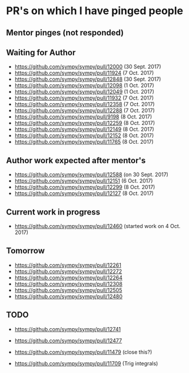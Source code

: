 PR's on which I have pinged people
==================================

Mentor pinges (not responded)
-----------------------------

Waiting for Author
-----------------------------

* https://github.com/sympy/sympy/pull/12000
(30 Sept. 2017)
* https://github.com/sympy/sympy/pull/11924
(7 Oct. 2017)
* https://github.com/sympy/sympy/pull/12848
(30 Sept. 2017)
* https://github.com/sympy/sympy/pull/12098
(1 Oct. 2017)
* https://github.com/sympy/sympy/pull/12049
(1 Oct. 2017)
* https://github.com/sympy/sympy/pull/11932
(7 Oct. 2017)
* https://github.com/sympy/sympy/pull/12358
(7 Oct. 2017)
* https://github.com/sympy/sympy/pull/12288
(7 Oct. 2017)
* https://github.com/sympy/sympy/pull/9198
(8 Oct. 2017)
* https://github.com/sympy/sympy/pull/12259
(8 Oct. 2017)
* https://github.com/sympy/sympy/pull/12149
(8 Oct. 2017)
* https://github.com/sympy/sympy/pull/12152
(8 Oct. 2017)
* https://github.com/sympy/sympy/pull/11765
(8 Oct. 2017)


Author work expected after mentor's
------------------------------------

* https://github.com/sympy/sympy/pull/12588
(on 30 Sept. 2017)
* https://github.com/sympy/sympy/pull/12151
(6 Oct. 2017)
* https://github.com/sympy/sympy/pull/12299
(8 Oct. 2017)
* https://github.com/sympy/sympy/pull/12127
(8 Oct. 2017)


Current work in progress
------------------------

* https://github.com/sympy/sympy/pull/12460
(started work on 4 Oct. 2017)

Tomorrow
--------

* https://github.com/sympy/sympy/pull/12261
* https://github.com/sympy/sympy/pull/12272
* https://github.com/sympy/sympy/pull/12264
* https://github.com/sympy/sympy/pull/12308
* https://github.com/sympy/sympy/pull/12505
* https://github.com/sympy/sympy/pull/12480

TODO
----

* https://github.com/sympy/sympy/pull/12741
* https://github.com/sympy/sympy/pull/12477
* https://github.com/sympy/sympy/pull/11479 (close this?)

* https://github.com/sympy/sympy/pull/11709
(Trig integrals)
